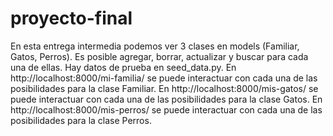 # proyecto-final
En esta entrega intermedia podemos ver 3 clases en models (Familiar, Gatos, Perros). 
Es posible agregar, borrar, actualizar y buscar para cada una de ellas.
Hay datos de prueba en seed_data.py.
En http://localhost:8000/mi-familia/ se puede interactuar con cada una de las posibilidades para la clase Familiar.
En http://localhost:8000/mis-gatos/ se puede interactuar con cada una de las posibilidades para la clase Gatos.
En http://localhost:8000/mis-perros/ se puede interactuar con cada una de las posibilidades para la clase Perros.
